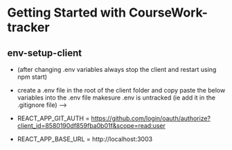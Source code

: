 # Getting Started with CourseWork-tracker

## env-setup-client

- (after changing .env variables always stop the client and restart using npm start)

- create a .env file in the root of the client folder and copy paste the below variables into the .env file makesure .env is untracked (ie add it in the .gitignore file) -->

- REACT_APP_GIT_AUTH = https://github.com/login/oauth/authorize?client_id=8580190df859fba0b01f&scope=read:user
- REACT_APP_BASE_URL = http://localhost:3003
<!-- (//"https://cyf-course-tracker-server.herokuapp.com") -->
